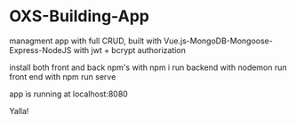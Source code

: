 # OXS-Building-App
managment app with full CRUD, built with Vue.js-MongoDB-Mongoose-Express-NodeJS with jwt + bcrypt authorization 

install both front and back npm's with npm i
run backend with nodemon
run front end with npm run serve

app is running at localhost:8080

Yalla!
